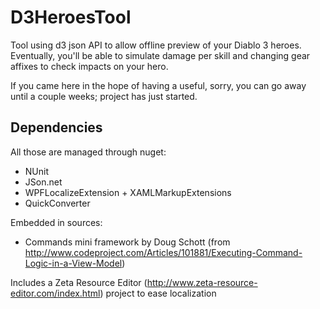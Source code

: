 D3HeroesTool
============

Tool using d3 json API to allow offline preview of your Diablo 3 heroes.
Eventually, you'll be able to simulate damage per skill and changing gear affixes to check impacts on your hero.

If you came here in the hope of having a useful, sorry, you can go away until a couple weeks; project has just started.

Dependencies
------------

All those are managed through nuget:

* NUnit
* JSon.net
* WPFLocalizeExtension + XAMLMarkupExtensions
* QuickConverter

Embedded in sources:

* Commands mini framework by Doug Schott (from http://www.codeproject.com/Articles/101881/Executing-Command-Logic-in-a-View-Model)

Includes a Zeta Resource Editor (http://www.zeta-resource-editor.com/index.html) project to ease localization
